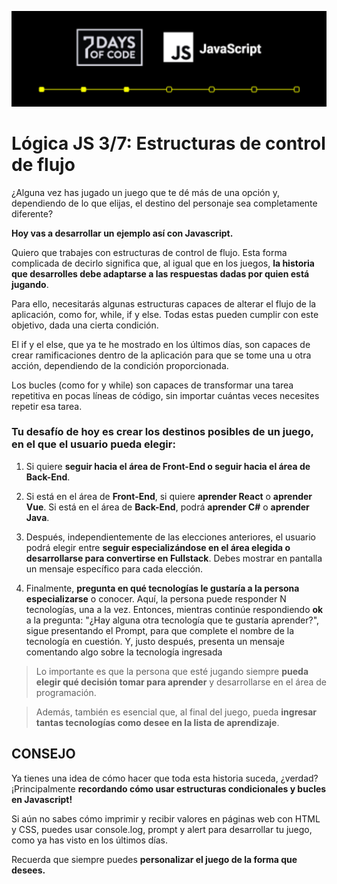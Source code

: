 ![Portada Día 03](../images/cover-day-03.png)


# Lógica JS 3/7: Estructuras de control de flujo

¿Alguna vez has jugado un juego que te dé más de una opción y,
dependiendo de lo que elijas, el destino del personaje sea completamente
diferente?

**Hoy vas a desarrollar un ejemplo así con Javascript.**

Quiero que trabajes con estructuras de control de flujo. Esta forma
complicada de decirlo significa que, al igual que en los juegos, **la
historia que desarrolles debe adaptarse a las respuestas dadas por quien
está jugando**.

Para ello, necesitarás algunas estructuras capaces de alterar el flujo
de la aplicación, como for, while, if y else. Todas estas pueden cumplir
con este objetivo, dada una cierta condición.

El if y el else, que ya te he mostrado en los últimos días, son capaces
de crear ramificaciones dentro de la aplicación para que se tome una u
otra acción, dependiendo de la condición proporcionada.

Los bucles (como for y while) son capaces de transformar una tarea
repetitiva en pocas líneas de código, sin importar cuántas veces
necesites repetir esa tarea.

### Tu desafío de hoy es crear los destinos posibles de un juego, en el que el usuario pueda elegir:
  

1. Si quiere **seguir hacia el área de Front-End o seguir hacia el área
    de Back-End**.

2. Si está en el área de **Front-End**, si quiere **aprender React** o **aprender
    Vue**. Si está en el área de **Back-End**, podrá **aprender C#** o **aprender
    Java**.

3. Después, independientemente de las elecciones anteriores, el usuario
    podrá elegir entre **seguir especializándose en el área elegida o
    desarrollarse para convertirse en Fullstack**. Debes mostrar en
    pantalla un mensaje específico para cada elección.

4.  Finalmente, **pregunta en qué tecnologías le gustaría a la persona
    especializarse** o conocer. Aquí, la persona puede responder N
    tecnologías, una a la vez. Entonces, mientras continúe respondiendo
    **ok** a la pregunta: "¿Hay alguna otra tecnología que te gustaría
    aprender?", sigue presentando el Prompt, para que complete el nombre
    de la tecnología en cuestión. Y, justo después, presenta un mensaje
    comentando algo sobre la tecnología ingresada
  

> Lo importante es que la persona que esté jugando siempre **pueda elegir
qué decisión tomar para aprender** y desarrollarse en el área de
programación.

> Además, también es esencial que, al final del juego, pueda **ingresar
tantas tecnologías como desee en la lista de aprendizaje**.

## CONSEJO

Ya tienes una idea de cómo hacer que toda esta historia suceda, ¿verdad?
¡Principalmente **recordando cómo usar estructuras condicionales y bucles
en Javascript!**  

Si aún no sabes cómo imprimir y recibir valores en páginas web con HTML
y CSS, puedes usar console.log, prompt y alert para desarrollar tu
juego, como ya has visto en los últimos días.

Recuerda que siempre puedes **personalizar el juego de la forma que
desees.**